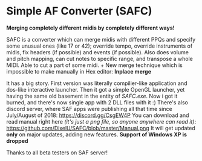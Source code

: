 Simple AF Converter (SAFC)
==========================

**Merging completely different midis by completely different ways!**

SAFC is a converter which can merge midis with different PPQs and specify some unusual ones (like 17 or 42); override tempo, override instruments of midis, fix headers (if possible) and events (if possible). Also does volume and pitch mapping, can cut notes to specific range, and transpose a whole MIDI. Able to cut a part of some midi. + New merge technique which is impossible to make manually in Hex editor: **Inplace merge**

It has a big story. First version was literally compilier-like application and dos-like interactive launcher. Then it got a simple OpenGL launcher, yet having the same old basement in the entity of *SAFC.exe*. Now i got it burned, and there's now single app with 2 DLL files with it :)
There's also discord server, where SAF apps were publishing all that time since July/August of 2018: https://discord.gg/CsgEW4P
You can download and read manual right here *(it's just a png file, so anyone anywhere can read it)*: https://github.com/DixelU/SAFC/blob/master/Manual.png It will get updated **only** on major updates, adding new features.
**Support of Windows XP is dropped**

Thanks to all beta testers on SAF server!  
